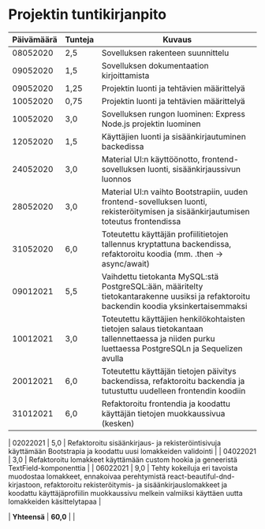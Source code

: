 # Projektin tuntikirjanpito

| Päivämäärä | Tunteja | Kuvaus |
| ---------- | ------- | ------ |
| 08052020 | 2,5 | Sovelluksen rakenteen suunnittelu |
| 09052020 | 1,5 | Sovelluksen dokumentaation kirjoittamista |
| 09052020 | 1,25 | Projektin luonti ja tehtävien määrittelyä |
| 10052020 | 0,75 | Projektin luonti ja tehtävien määrittelyä |
| 10052020 | 3,0 | Sovelluksen rungon luominen: Express Node.js projektin luominen |
| 12052020 | 1,5 | Käyttäjien luonti ja sisäänkirjautuminen backedissa |
| 24052020 | 3,0 | Material UI:n käyttöönotto, frontend-sovelluksen luonti, sisäänkirjaussivun luonnos |
| 28052020 | 3,0 | Material UI:n vaihto Bootstrapiin, uuden frontend-sovelluksen luonti, rekisteröitymisen ja sisäänkirjautumisen toteutus frontendissa |
| 31052020 | 6,0 | Toteutettu käyttäjän profiilitietojen tallennus kryptattuna backendissa, refaktoroitu koodia (mm. .then -> async/await) |
| 09012021 | 5,5 | Vaihdettu tietokanta MySQL:stä PostgreSQL:ään, määritelty tietokantarakenne uusiksi ja refaktoroitu backendin koodia yksinkertaisemmaksi |
| 10012021 | 3,0 | Toteutettu käyttäjien henkilökohtaisten tietojen salaus tietokantaan tallennettaessa ja niiden purku luettaessa PostgreSQLn ja Sequelizen avulla |
| 20012021 | 6,0 | Toteutettu käyttäjän tietojen päivitys backendissa, refaktoroitu backendia ja tutustuttu uudelleen frontendin koodiin |
| 31012021 | 6,0 | Refaktoroitu frontendia ja koodattu käyttäjän tietojen muokkaussivua (kesken) |

| 02022021 | 5,0 | Refaktoroitu sisäänkirjaus- ja rekisteröintisivuja käyttämään Bootstrapia ja koodattu uusi lomakkeiden validointi |
| 04022021 | 3,0 | Refaktoroitu lomakkeet käyttämään custom hookia ja geneeristä TextField-komponenttia |
| 06022021 | 9,0 | Tehty kokeiluja eri tavoista muodostaa lomakkeet, ennakoivaa perehtymistä react-beautiful-dnd-kirjastoon, refaktoroitu rekisteröitymis- ja sisäänkirjauslomakkeet ja koodattu käyttäjäprofiilin muokkaussivu melkein valmiiksi käyttäen uutta lomakkeiden käsittelytapaa |

| **Yhteensä** | **60,0** | |

